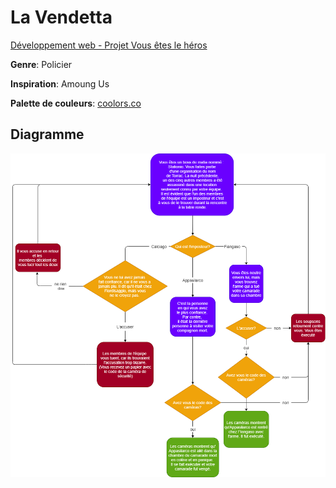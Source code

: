 # La Vendetta

[Développement web - Projet Vous êtes le héros ](https://smnarnold.com/projets/vous-etes-le-heros)

**Genre**: Policier 

**Inspiration**: Amoung Us

**Palette de couleurs**: [coolors.co](https://coolors.co/palette/000814-001d3d-003566-ffc300-ffd60a)

## Diagramme

![diagramme](/zhuravlev_viktor_PS1_582-324MO/assets/drawio/schema-2)
